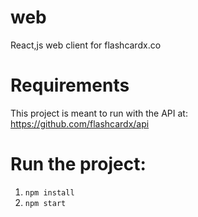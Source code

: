 # web
React,js web client for flashcardx.co

# Requirements
This project is meant to run with the API at: https://github.com/flashcardx/api

# Run the project:
1) `npm install`
2)  `npm start`
